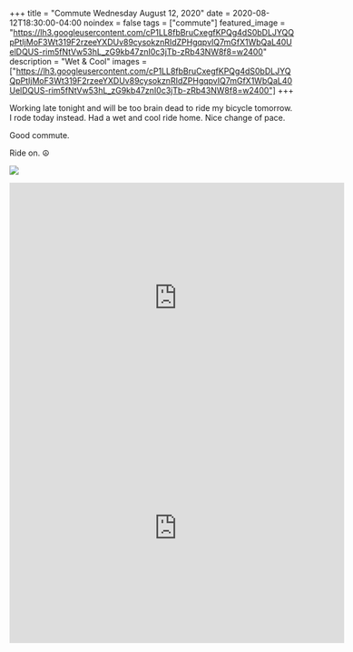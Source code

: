 +++
title =  "Commute Wednesday August 12, 2020"
date = 2020-08-12T18:30:00-04:00
noindex = false
tags = ["commute"]
featured_image = "https://lh3.googleusercontent.com/cP1LL8fbBruCxegfKPQg4dS0bDLJYQQpPtIjMoF3Wt319F2rzeeYXDUv89cysokznRIdZPHgqpvIQ7mGfX1WbQaL40UelDQUS-rim5fNtVw53hL_zG9kb47znI0c3jTb-zRb43NW8f8=w2400"
description = "Wet & Cool"
images = ["https://lh3.googleusercontent.com/cP1LL8fbBruCxegfKPQg4dS0bDLJYQQpPtIjMoF3Wt319F2rzeeYXDUv89cysokznRIdZPHgqpvIQ7mGfX1WbQaL40UelDQUS-rim5fNtVw53hL_zG9kb47znI0c3jTb-zRb43NW8f8=w2400"]
+++

Working late tonight and will be too brain dead to ride my bicycle tomorrow. I rode today instead. Had a wet and cool ride home. Nice change of pace.

Good commute.

Ride on. ☮

<a href='https://lh3.googleusercontent.com/cP1LL8fbBruCxegfKPQg4dS0bDLJYQQpPtIjMoF3Wt319F2rzeeYXDUv89cysokznRIdZPHgqpvIQ7mGfX1WbQaL40UelDQUS-rim5fNtVw53hL_zG9kb47znI0c3jTb-zRb43NW8f8=w2400'><img src='https://lh3.googleusercontent.com/cP1LL8fbBruCxegfKPQg4dS0bDLJYQQpPtIjMoF3Wt319F2rzeeYXDUv89cysokznRIdZPHgqpvIQ7mGfX1WbQaL40UelDQUS-rim5fNtVw53hL_zG9kb47znI0c3jTb-zRb43NW8f8=w2400'></a>

<iframe height='405' width='590' frameborder='0' allowtransparency='true' scrolling='no' src='https://www.strava.com/activities/3901482679/embed/3856dfcd8bb882cdbe14e0dc5d6f154723d19451'></iframe>

<iframe height='405' width='590' frameborder='0' allowtransparency='true' scrolling='no' src='https://www.strava.com/activities/3904490229/embed/377fad42e5f93f13582708d3437328cb6f1df8c9'></iframe>
